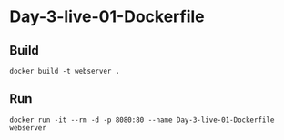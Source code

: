 # Day-3-live-01-Dockerfile

## Build
`docker build -t webserver .`

## Run
`docker run -it --rm -d -p 8080:80 --name Day-3-live-01-Dockerfile webserver`